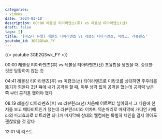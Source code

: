 ```yaml
---
categories:
- videos
date: '2024-03-10'
description: 00:00 레볼싱 티아라멘츠(후) vs 레볼싱 티아라멘츠(선)
draft: false
tags: []
title: '[마스터 듀얼] 레볼싱 티아라멘츠 vs 레볼싱 티아라멘츠, 미캉코, 라뷰린스'
youtube_id: 3GE2QSwk_FY
---
```



{{< youtube 3GE2QSwk_FY >}}

00:00 레볼싱 티아라멘츠(후) vs 레볼싱 티아라멘츠(선)
초융합을 당했을 때, 중요한 것은 당황하지 않는 것

04:41 레볼싱 티아라멘츠(후) vs 미캉코(선)
티아라멘츠로 미캉코를 상대하면 후우리를 뚫기가 힘들다
2턴 쨰에 내가 공격을 할 때, 아무 생각 없이 공격을 했는데 공격력 낮은 쪽 부터 공격을 했어야 했다

08:19 레볼싱 티아라멘츠(후) vs 라뷰린스(선)
처음에 어트랙터 날아와서 그 다음에 천저를 보고 메타비트인가 했는데 라뷰린스더라
어차피 역순처리로 마지막에 가디언 키메라의 파괴효과로 터트리면 되니까 마지막에 상대의 웰컴에는 특별히 체인을 걸지 않아도 괜찮았을 것 같다

12:01 덱 리스트